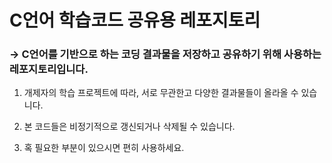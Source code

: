 

C언어 학습코드 공유용 레포지토리
========================

### -> C언어를 기반으로 하는 코딩 결과물을 저장하고 공유하기 위해 사용하는 레포지토리입니다.

1. 개제자의 학습 프로젝트에 따라, 서로 무관한고 다양한 결과물들이 올라올 수 있습니다.

2. 본 코드들은 비정기적으로 갱신되거나 삭제될 수 있습니다.

3. 혹 필요한 부분이 있으시면 편히 사용하세요.
